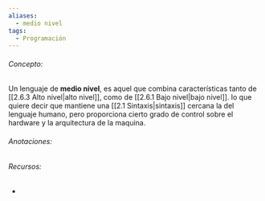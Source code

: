 ```yaml
---
aliases:
  - medio nivel
tags:
  - Programación
---
```

###### Concepto:

Un lenguaje de **medio nivel**, es aquel que combina características tanto de [[2.6.3 Alto nivel|alto nivel]], como de [[2.6.1 Bajo nivel|bajo nivel]]. lo que quiere decir que mantiene una [[2.1 Sintaxis|sintaxis]] cercana la del lenguaje humano, pero proporciona cierto grado de control sobre el hardware y la arquitectura de la maquina.

###### Anotaciones:

> 

###### Recursos:

- 